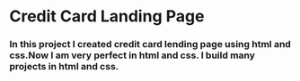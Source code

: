 # Credit Card Landing Page
### In this project I created credit card lending page using html and css.Now I am very perfect in html and css. I build many projects in html and css.